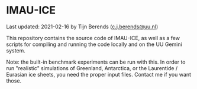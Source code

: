 # IMAU-ICE

Last updated: 2021-02-16 by Tijn Berends (c.j.berends@uu.nl)

This repository contains the source code of IMAU-ICE, as well as a few scripts for compiling and running the code locally and on the UU Gemini system.

Note: the built-in benchmark experiments can be run with this. In order to run "realistic" simulations of Greenland, Antarctica, or the Laurentide / Eurasian ice sheets, you need the proper input files. Contact me if you want those.
